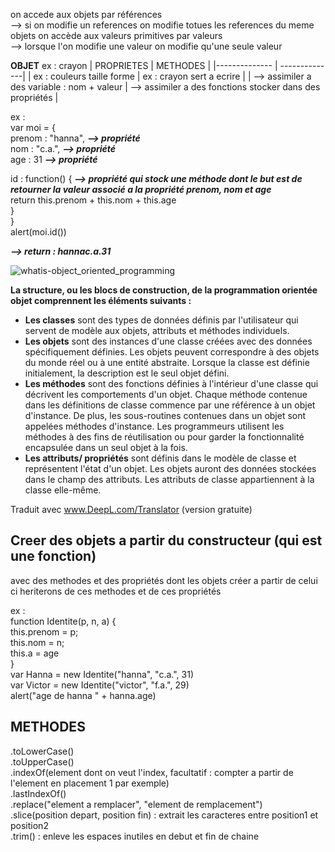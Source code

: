 on accede aux objets par références    
--> si on modifie un references on modifie totues les references du meme objets
on accède aux valeurs primitives par valeurs   
--> lorsque l'on modifie une valeur on modifie qu'une seule valeur 

**OBJET** ex : crayon
| PROPRIETES | METHODES | 
|-------------- | --------------| 
| ex : couleurs taille forme | ex : crayon sert a ecrire | 
| --> assimiler a des variable : nom + valeur | --> assimiler a des fonctions stocker dans des propriétés | 



ex :   
var moi = {   
  prenom : "hanna",                               ***--> propriété***   
  nom : "c.a.",                                   ***--> propriété***   
  age : 31                                        ***--> propriété***   
  
  id : function() {                               ***--> propriété qui stock une méthode dont le but est de retourner la valeur associé a la propriété prenom, nom et age***   
    return this.prenom + this.nom + this.age   
  }   
}   
alert(moi.id())   
   
***--> return : hannac.a.31***    

![whatis-object_oriented_programming](https://user-images.githubusercontent.com/104756701/211527008-7bffe30c-a826-4065-ba6f-9ba733f5b448.png)

**La structure, ou les blocs de construction, de la programmation orientée objet comprennent les éléments suivants :**
- **Les classes** sont des types de données définis par l'utilisateur qui servent de modèle aux objets, attributs et méthodes individuels.
- **Les objets** sont des instances d'une classe créées avec des données spécifiquement définies. Les objets peuvent correspondre à des objets du monde réel ou à une entité abstraite. Lorsque la classe est définie initialement, la description est le seul objet défini.
- **Les méthodes** sont des fonctions définies à l'intérieur d'une classe qui décrivent les comportements d'un objet. Chaque méthode contenue dans les définitions de classe commence par une référence à un objet d'instance. De plus, les sous-routines contenues dans un objet sont appelées méthodes d'instance. Les programmeurs utilisent les méthodes à des fins de réutilisation ou pour garder la fonctionnalité encapsulée dans un seul objet à la fois.
- **Les attributs/ propriétés** sont définis dans le modèle de classe et représentent l'état d'un objet. Les objets auront des données stockées dans le champ des attributs. Les attributs de classe appartiennent à la classe elle-même.


Traduit avec www.DeepL.com/Translator (version gratuite)

## Creer des objets a partir du constructeur (qui est une fonction)
avec des methodes et des propriétés dont les objets créer a partir de celui ci heriterons de ces methodes et de ces propriétés   

ex :   
function Identite(p, n, a) {    
  this.prenom = p;   
  this.nom = n;   
  this.a = age   
}   
var Hanna = new Identite("hanna", "c.a.", 31)    
var Victor = new Identite("victor", "f.a.", 29)    
alert("age de hanna " + hanna.age)   


## METHODES

.toLowerCase()   
.toUpperCase()   
.indexOf(element dont on veut l'index, facultatif : compter a partir de l'element en placement 1 par exemple)  
.lastIndexOf()  
.replace("element a remplacer", "element de remplacement")   
.slice(position depart, position fin) : extrait les caracteres entre position1 et position2   
.trim() : enleve les espaces inutiles en debut et fin de chaine 
